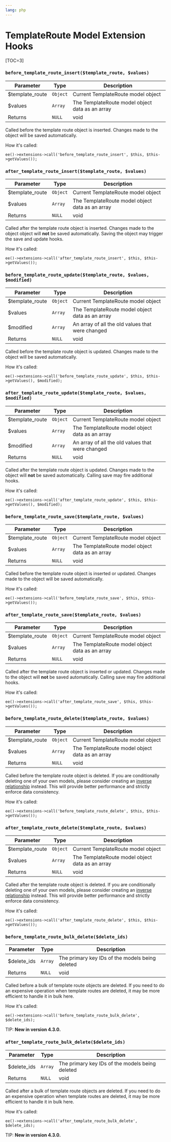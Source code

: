 ```yaml
---
lang: php
---
```


<!--
    This source file is part of the open source project
    ExpressionEngine User Guide (https://github.com/ExpressionEngine/ExpressionEngine-User-Guide)

    @link      https://expressionengine.com/
    @copyright Copyright (c) 2003-2020, Packet Tide, LLC (https://www.packettide.com)
    @license   https://expressionengine.com/license Licensed under Apache License, Version 2.0
-->

# TemplateRoute Model Extension Hooks

[TOC=3]

### `before_template_route_insert($template_route, $values)`

| Parameter        | Type     | Description                                     |
| ---------------- | -------- | ----------------------------------------------- |
| \$template_route | `Object` | Current TemplateRoute model object              |
| \$values         | `Array`  | The TemplateRoute model object data as an array |
| Returns          | `NULL`   | void                                            |

Called before the template route object is inserted. Changes made to the object will be saved automatically.

How it's called:

    ee()->extensions->call('before_template_route_insert', $this, $this->getValues());

### `after_template_route_insert($template_route, $values)`

| Parameter        | Type     | Description                                     |
| ---------------- | -------- | ----------------------------------------------- |
| \$template_route | `Object` | Current TemplateRoute model object              |
| \$values         | `Array`  | The TemplateRoute model object data as an array |
| Returns          | `NULL`   | void                                            |

Called after the template route object is inserted. Changes made to the object object will **not** be saved automatically. Saving the object may trigger the save and update hooks.

How it's called:

    ee()->extensions->call('after_template_route_insert', $this, $this->getValues());

### `before_template_route_update($template_route, $values, $modified)`

| Parameter        | Type     | Description                                      |
| ---------------- | -------- | ------------------------------------------------ |
| \$template_route | `Object` | Current TemplateRoute model object               |
| \$values         | `Array`  | The TemplateRoute model object data as an array  |
| \$modified       | `Array`  | An array of all the old values that were changed |
| Returns          | `NULL`   | void                                             |

Called before the template route object is updated. Changes made to the object will be saved automatically.

How it's called:

    ee()->extensions->call('before_template_route_update', $this, $this->getValues(), $modified);

### `after_template_route_update($template_route, $values, $modified)`

| Parameter        | Type     | Description                                      |
| ---------------- | -------- | ------------------------------------------------ |
| \$template_route | `Object` | Current TemplateRoute model object               |
| \$values         | `Array`  | The TemplateRoute model object data as an array  |
| \$modified       | `Array`  | An array of all the old values that were changed |
| Returns          | `NULL`   | void                                             |

Called after the template route object is updated. Changes made to the object will **not** be saved automatically. Calling save may fire additional hooks.

How it's called:

    ee()->extensions->call('after_template_route_update', $this, $this->getValues(), $modified);

### `before_template_route_save($template_route, $values)`

| Parameter        | Type     | Description                                     |
| ---------------- | -------- | ----------------------------------------------- |
| \$template_route | `Object` | Current TemplateRoute model object              |
| \$values         | `Array`  | The TemplateRoute model object data as an array |
| Returns          | `NULL`   | void                                            |

Called before the template route object is inserted or updated. Changes made to the object will be saved automatically.

How it's called:

    ee()->extensions->call('before_template_route_save', $this, $this->getValues());

### `after_template_route_save($template_route, $values)`

| Parameter        | Type     | Description                                     |
| ---------------- | -------- | ----------------------------------------------- |
| \$template_route | `Object` | Current TemplateRoute model object              |
| \$values         | `Array`  | The TemplateRoute model object data as an array |
| Returns          | `NULL`   | void                                            |

Called after the template route object is inserted or updated. Changes made to the object will **not** be saved automatically. Calling save may fire additional hooks.

How it's called:

    ee()->extensions->call('after_template_route_save', $this, $this->getValues());

### `before_template_route_delete($template_route, $values)`

| Parameter        | Type     | Description                                     |
| ---------------- | -------- | ----------------------------------------------- |
| \$template_route | `Object` | Current TemplateRoute model object              |
| \$values         | `Array`  | The TemplateRoute model object data as an array |
| Returns          | `NULL`   | void                                            |

Called before the template route object is deleted. If you are conditionally deleting one of your own models, please consider creating an [inverse relationship](development/services/model/relating-models.md#inverse-relationships) instead. This will provide better performance and strictly enforce data consistency.

How it's called:

    ee()->extensions->call('before_template_route_delete', $this, $this->getValues());

### `after_template_route_delete($template_route, $values)`

| Parameter        | Type     | Description                                     |
| ---------------- | -------- | ----------------------------------------------- |
| \$template_route | `Object` | Current TemplateRoute model object              |
| \$values         | `Array`  | The TemplateRoute model object data as an array |
| Returns          | `NULL`   | void                                            |

Called after the template route object is deleted. If you are conditionally deleting one of your own models, please consider creating an [inverse relationship](development/services/model/relating-models.md#inverse-relationships) instead. This will provide better performance and strictly enforce data consistency.

How it's called:

    ee()->extensions->call('after_template_route_delete', $this, $this->getValues());

### `before_template_route_bulk_delete($delete_ids)`

| Parameter    | Type    | Description                                     |
| ------------ | ------- | ----------------------------------------------- |
| \$delete_ids | `Array` | The primary key IDs of the models being deleted |
| Returns      | `NULL`  | void                                            |

Called before a bulk of template route objects are deleted. If you need to do an expensive operation when template routes are deleted, it may be more efficient to handle it in bulk here.

How it's called:

    ee()->extensions->call('before_template_route_bulk_delete', $delete_ids);

TIP: **New in version 4.3.0.**

### `after_template_route_bulk_delete($delete_ids)`

| Parameter    | Type    | Description                                     |
| ------------ | ------- | ----------------------------------------------- |
| \$delete_ids | `Array` | The primary key IDs of the models being deleted |
| Returns      | `NULL`  | void                                            |

Called after a bulk of template route objects are deleted. If you need to do an expensive operation when template routes are deleted, it may be more efficient to handle it in bulk here.

How it's called:

    ee()->extensions->call('after_template_route_bulk_delete', $delete_ids);

TIP: **New in version 4.3.0.**
